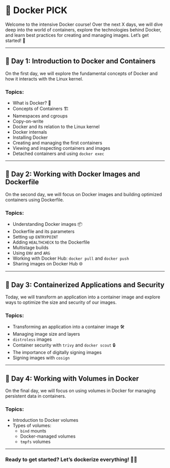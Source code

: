 # 🚀 **Docker PICK** 

Welcome to the intensive Docker course! Over the next X days, we will dive deep into the world of containers, explore the technologies behind Docker, and learn best practices for creating and managing images. Let’s get started! 💪

---

## **📅 Day 1: Introduction to Docker and Containers**

On the first day, we will explore the fundamental concepts of Docker and how it interacts with the Linux kernel.

### Topics:
- What is Docker? 🐳
- Concepts of Containers 🏗️
- Namespaces and cgroups
- Copy-on-write
- Docker and its relation to the Linux kernel
- Docker internals
- Installing Docker
- Creating and managing the first containers
- Viewing and inspecting containers and images
- Detached containers and using `docker exec`

---

## **📅 Day 2: Working with Docker Images and Dockerfile**

On the second day, we will focus on Docker images and building optimized containers using Dockerfile.

### Topics:
- Understanding Docker images 📦
- Dockerfile and its parameters
- Setting up `ENTRYPOINT`
- Adding `HEALTHCHECK` to the Dockerfile
- Multistage builds
- Using `ENV` and `ARG`
- Working with Docker Hub: `docker pull` and `docker push`
- Sharing images on Docker Hub 🌐

---

## **📅 Day 3: Containerized Applications and Security**

Today, we will transform an application into a container image and explore ways to optimize the size and security of our images.

### Topics:
- Transforming an application into a container image 🛠️
- Managing image size and layers
- `distroless` images
- Container security with `trivy` and `docker scout` 🔒
- The importance of digitally signing images
- Signing images with `cosign`

---

## **📅 Day 4: Working with Volumes in Docker**

On the final day, we will focus on using volumes in Docker for managing persistent data in containers.

### Topics:
- Introduction to Docker volumes
- Types of volumes:
  - `bind` mounts
  - Docker-managed volumes
  - `tmpfs` volumes

---

### **Ready to get started? Let’s dockerize everything!** 🐳✨